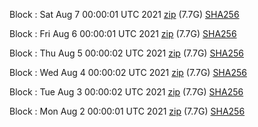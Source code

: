 Block [](https://insight.dash.org/insight/block/): Sat Aug  7 00:00:01 UTC 2021 [zip](https://dash-bootstrap.ams3.digitaloceanspaces.com/mainnet/2021-08-07/bootstrap.dat.zip) (7.7G) [SHA256](https://dash-bootstrap.ams3.digitaloceanspaces.com/mainnet/2021-08-07/sha256.txt)

Block [](https://insight.dash.org/insight/block/): Fri Aug  6 00:00:01 UTC 2021 [zip](https://dash-bootstrap.ams3.digitaloceanspaces.com/mainnet/2021-08-06/bootstrap.dat.zip) (7.7G) [SHA256](https://dash-bootstrap.ams3.digitaloceanspaces.com/mainnet/2021-08-06/sha256.txt)

Block [](https://insight.dash.org/insight/block/): Thu Aug  5 00:00:02 UTC 2021 [zip](https://dash-bootstrap.ams3.digitaloceanspaces.com/mainnet/2021-08-05/bootstrap.dat.zip) (7.7G) [SHA256](https://dash-bootstrap.ams3.digitaloceanspaces.com/mainnet/2021-08-05/sha256.txt)

Block [](https://insight.dash.org/insight/block/): Wed Aug  4 00:00:02 UTC 2021 [zip](https://dash-bootstrap.ams3.digitaloceanspaces.com/mainnet/2021-08-04/bootstrap.dat.zip) (7.7G) [SHA256](https://dash-bootstrap.ams3.digitaloceanspaces.com/mainnet/2021-08-04/sha256.txt)

Block [](https://insight.dash.org/insight/block/): Tue Aug  3 00:00:02 UTC 2021 [zip](https://dash-bootstrap.ams3.digitaloceanspaces.com/mainnet/2021-08-03/bootstrap.dat.zip) (7.7G) [SHA256](https://dash-bootstrap.ams3.digitaloceanspaces.com/mainnet/2021-08-03/sha256.txt)

Block [](https://insight.dash.org/insight/block/): Mon Aug  2 00:00:01 UTC 2021 [zip](https://dash-bootstrap.ams3.digitaloceanspaces.com/mainnet/2021-08-02/bootstrap.dat.zip) (7.7G) [SHA256](https://dash-bootstrap.ams3.digitaloceanspaces.com/mainnet/2021-08-02/sha256.txt)

